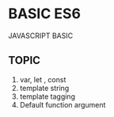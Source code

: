 # BASIC ES6

JAVASCRIPT BASIC

## TOPIC

1. var, let , const
2. template string
3. template tagging
4. Default function argument